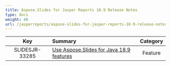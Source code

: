 ```yaml
---
title: Aspose.Slides for Jasper Reports 18.9 Release Notes
type: docs
weight: 40
url: /jasperreports/aspose-slides-for-jasper-reports-18-9-release-notes/
---
```


|**Key** |**Summary** |**Category** |
| :-: | :- | :-: |
|SLIDESJR-33285|[Use Aspose.Slides for Java 18.9 features](https://docs.aspose.com/display/slidesjava/Aspose.Slides+for+Java+18.9+Release+Notes)|Feature|


